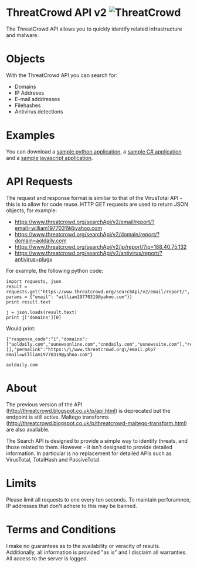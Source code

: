 # ThreatCrowd API v2 ![ThreatCrowd](https://www.threatcrowd.org/img/home.png  "ThreatCrowd")
The ThreatCrowd API allows you to quickly identify related infrastructure and malware.

# Objects 
With the ThreatCrowd API you can search for:
- Domains
- IP Addreses
- E-mail adddresses
- Filehashes
- Antivirus detections

# Examples
You can download a  [sample python application](https://github.com/threatcrowd/ApiV2/blob/master/PythonExample/threatcrowd.py), a [sample C# application](https://github.com/threatcrowd/ApiV2/tree/master/CSharpExample) and a [sample javascript application](http://jsfiddle.net/f60unkz1/). 

# API Requests
The request and response format is similiar to that of the VirusTotal API - this is to allow for code reuse. 
HTTP GET requests are used to return JSON objects, for example:

- https://www.threatcrowd.org/searchApi/v2/email/report/?email=william19770319@yahoo.com
- https://www.threatcrowd.org/searchApi/v2/domain/report/?domain=aoldaily.com
- https://www.threatcrowd.org/searchApi/v2/ip/report/?ip=188.40.75.132
- https://www.threatcrowd.org/searchApi/v2/antivirus/report/?antivirus=plugx


For example, the following python code:
```
import requests, json
result =  requests.get("https://www.threatcrowd.org/searchApi/v2/email/report/", params = {"email": "william19770319@yahoo.com"})
print result.text

j = json.loads(result.text)
print j['domains'][0]
```

Would print:
```
{"response_code":"1","domains":["aoldaily.com","aunewsonline.com","cnndaily.com","usnewssite.com"],"references":[],"permalink":"https:\/\/www.threatcrowd.org\/email.php?email=william19770319@yahoo.com"}

aoldaily.com
```

# About
The previous version of the API (http://threatcrowd.blogspot.co.uk/p/api.html) is deprecated but the endpoint is still active.
Maltego transforms (http://threatcrowd.blogspot.co.uk/p/threatcrowd-maltego-transform.html) are also available.

The Search API is designed to provide a simple way to identify threats, and those related to them.
However - it isn't designed to provide detailed information. In particular is no replacement for detailed APIs such as VirusTotal, TotalHash and PassiveTotal.

# Limits
Please limit all requests to one every ten seconds. To maintain perforamnce, IP addresses that don't adhere to this may be banned.

# Terms and Conditions
I make no guarantees as to the availability or veracity of results.
Additionally, all information is provided "as is" and I disclaim all warranties.
All access to the server is logged.

